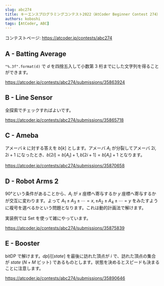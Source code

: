 ```yaml
---
slug: abc274
title: キーエンスプログラミングコンテスト2022（AtCoder Beginner Contest 274）
authors: koboshi
tags: [AtCoder, ABC]
---
```


コンテストページ: https://atcoder.jp/contests/abc274

## A - Batting Average

`"%.3f".format(d)` で $d$ を四捨五入して小数第 3 桁までにした文字列を得ることができます。

https://atcoder.jp/contests/abc274/submissions/35863924

## B - Line Sensor

全探索でチェックすればよいです。

https://atcoder.jp/contests/abc274/submissions/35865718

## C - Ameba

アメーバ $k$ に対する答えを $b[k]$ とします。アメーバ $A_i$ が分裂してアメーバ $2i,2i+1$ になったとき、$b[2i]=b[A_i]+1, b[2i+1]=b[A_i]+1$ となります。

https://atcoder.jp/contests/abc274/submissions/35870658

## D - Robot Arms 2

90°という条件があることから、$A_i$ が $x$ 座標へ寄与するか $y$ 座標へ寄与するかが交互に変わります。よって $A_1\pm A_3\pm\cdots=x, \pm A_2\pm A_4\pm\cdots=y$ をみたすように複号を選べるかという問題となります。これは動的計画法で解けます。

実装例では Set を使って雑にやっています。

https://atcoder.jp/contests/abc274/submissions/35875839

## E - Booster

bitDP で解けます。$dp[i][state]$ を最後に訪れた頂点が $i$ で、訪れた頂点の集合が $state$ ($N+M$ ビット) であるものとします。状態を決めるとスピードも決まることに注意します。

https://atcoder.jp/contests/abc274/submissions/35890646
